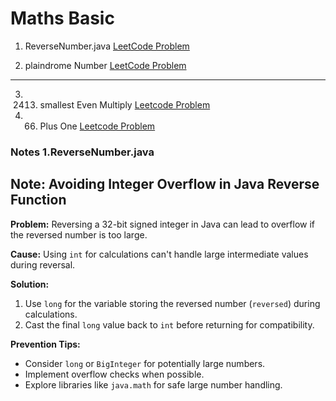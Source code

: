# Maths Basic

1. ReverseNumber.java <a href="https://leetcode.com/problems/reverse-integer/">LeetCode Problem</a> 

2. plaindrome Number <a href="https://leetcode.com/problems/palindrome-number/">LeetCode Problem</a>
<hr>

 3. 2413. smallest Even Multiply <a href="https://leetcode.com/problems/smallest-even-multiple/">Leetcode Problem</a>
 
4. 66. Plus One <a href="https://leetcode.com/problems/plus-one/">Leetcode Problem</a>

### Notes 1.ReverseNumber.java

## Note: Avoiding Integer Overflow in Java Reverse Function

**Problem:** Reversing a 32-bit signed integer in Java can lead to overflow if the reversed number is too large.

**Cause:** Using `int` for calculations can't handle large intermediate values during reversal.

**Solution:**

1. Use `long` for the variable storing the reversed number (`reversed`) during calculations.
2. Cast the final `long` value back to `int` before returning for compatibility.

**Prevention Tips:**

- Consider `long` or `BigInteger` for potentially large numbers.
- Implement overflow checks when possible.
- Explore libraries like `java.math` for safe large number handling.
